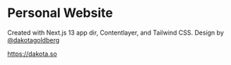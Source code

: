 # Personal Website

Created with Next.js 13 app dir, Contentlayer, and Tailwind CSS. Design by [@dakotagoldberg](https://github.com/dakotagoldberg)

https://dakota.so



